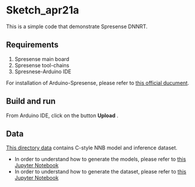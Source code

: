 # Sketch_apr21a

This is a simple code that demonstrate Spresense DNNRT.

## Requirements
1. Spresense main board
1. Spresense tool-chains
1. Spresnese-Arduino IDE

For installation of Arduino-Spresense, please refer to [this official ducument](https://developer.sony.com/develop/spresense/docs/arduino_set_up_en.html).

## Build and run
From Arduino IDE, click on the button __Upload__ .

## Data
[This directory data](./data) contains C-style NNB model and inference dataset.
* In order to understand how to generate the models, please refer to [this Jupyter Notebook](https://github.com/mu-triv/Nnabla-examples/blob/master/nbla_plays.ipynb#Convert-from-binary-NNB-to-C-style-NNB)
* In order to understand how to generate the dataset, please refer to [this Jupyter Notebook](https://github.com/mu-triv/Nnabla-examples/blob/master/nbla_plays.ipynb#Convert-from-binary-raw-images-to-C-style-images)
